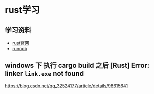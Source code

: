 # rust学习
## 学习资料
- [rust官网](https://www.rust-lang.org/zh-CN/)
- [runoob](https://www.runoob.com/rust/rust-tutorial.html)

## windows 下 执行 cargo build 之后 [Rust] Error: linker `link.exe` not found
https://blog.csdn.net/qq_32524177/article/details/98615641